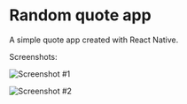# Random quote app

A simple quote app created with React Native.

Screenshots:

![Screenshot #1](/screenshot/screenshot01.png?raw=true)

![Screenshot #2](/screenshot/screenshot02.png?raw=true)
